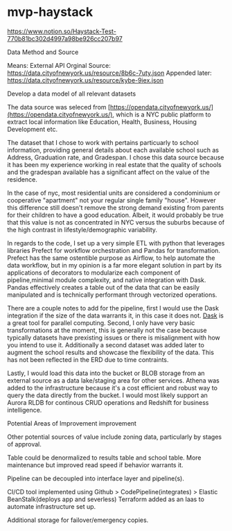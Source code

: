 # mvp-haystack
https://www.notion.so/Haystack-Test-770b81bc302d4997a98be926cc207b97


Data Method and Source

Means: External API
Orginal Source: https://data.cityofnewyork.us/resource/8b6c-7uty.json
Appended later: https://data.cityofnewyork.us/resource/kybe-9iex.json


Develop a data model of all relevant datasets

The data source was seleced from [https://opendata.cityofnewyork.us/](https://opendata.cityofnewyork.us/), which is a NYC public platform to extract local information like Education, Health, Business, Housing Development etc.

The dataset that I chose to work with pertains particuarly to school information, providing general details about each available school such as Address, Graduation rate, and Gradespan. I chose this data source because it has been my experience working in real estate that the quality of schools and the gradespan available has a significant affect on the value of the residence. 

In the case of nyc, most residential units are considered a condominium or cooperative "apartment" not your regular single family "house". However this difference still doesn't remove the strong demand existing from parents for their children to have a good education. Albeit, it would probably be true that this value is not as concentrated in NYC versus the suburbs because of the high contrast in lifestyle/demographic variability.

In regards to the code, I set up a very simple ETL with python that leverages libraries Prefect for workflow orchestration and Pandas for transformation. Prefect has the same ostentible purpose as Airflow, to help automate the data workflow, but in my opinion is a far more elegant solution in part by its applications of decorators to modularize each component of pipeline,minimal module complexity, and native integration with Dask. Pandas effectively creates a table out of the data that can be easily manipulated and is technically performant through vectorized operations. 

There are a couple notes to add for the pipeline, first I would use the Dask integration if the size of the data warrants it, in this case it does not. [Dask](https://en.wikipedia.org/wiki/Dask_(software)) is a great tool for parallel computing. Second, I only have very basic transformations at the moment, this is generally not the case because typically datasets have prexisting issues or there is misalignment with how you intend to use it. Additionally a second dataset was added later to augment the school results and showcase the flexibility of the data. This has not been reflected in the ERD due to time contraints.

Lastly, I would load this data into the bucket or BLOB storage from an external source
as a data lake/staging area for other services. Athena was added to the infrastructure because it's a cost efficient and robust way to query the data directly from the bucket. I would most likely support an Aurora RLDB for continous CRUD operations and Redshift for business intelligence.

Potential Areas of Improvement improvement

Other potential sources of value include zoning data, particularly by stages of approval.

Table could be denormalized to results table and school table. 
More maintenance but improved read speed if behavior warrants it. 

Pipeline can be decoupled into interface layer and pipeline(s).

CI/CD tool implemented using Github > CodePipeline(integrates) > Elastic BeanStalk(deploys app and severless)
Terraform added as an Iaas to automate infrastructure set up.

Additional storage for failover/emergency copies.
